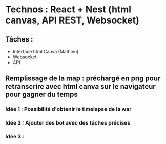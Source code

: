 # Technos : React + Nest (html canvas, API REST, Websocket)

## Tâches : 
- Interface html Canva (Mathieu)
- Websocket  
- API



## Remplissage de la map : préchargé en png pour retranscrire avec html canva sur le navigateur pour gagner du temps

### Idée 1 : Possibilité d'obtenir le timelapse de la war

### Idée 2 : Ajouter des bot avec des tâches précises

### Idée 3 : 